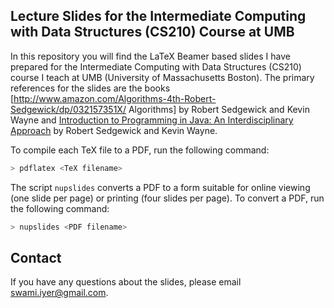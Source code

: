 ## Lecture Slides for the Intermediate Computing with Data Structures (CS210) Course at UMB

In this repository you will find the LaTeX Beamer based slides I have prepared for the Intermediate Computing with Data Structures (CS210) course I teach at UMB (University of Massachusetts Boston). The primary references for the slides are the books [http://www.amazon.com/Algorithms-4th-Robert-Sedgewick/dp/032157351X/ Algorithms] by Robert Sedgewick and Kevin Wayne and [Introduction to Programming in Java: An Interdisciplinary Approach](http://www.amazon.com/Introduction-Programming-Java-Interdisciplinary-Approach/dp/0321498054/) by Robert Sedgewick and Kevin Wayne.

To compile each TeX file to a PDF, run the following command:

```bash
> pdflatex <TeX filename>
```

The script `nupslides` converts a PDF to a form suitable for online viewing (one slide per page) or printing (four slides per page). To convert a PDF, run the following command:

```bash
> nupslides <PDF filename>
```

## Contact

If you have any questions about the slides, please email swami.iyer@gmail.com. 
